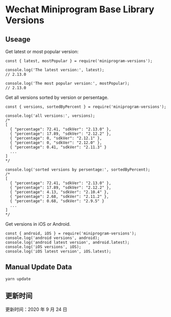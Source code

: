 
# Wechat Miniprogram Base Library Versions

## Useage

Get latest or most popular version:

```;
const { latest, mostPopular } = require('miniprogram-versions');

console.log('The latest version:', latest);
// 2.13.0

console.log('The most popular version:', mostPopular);
// 2.13.0

```

Get all versions sorted by version or persentage.

```
const { versions, sortedByPercent } = require('miniprogram-versions');

console.log('all versions:', versions);
/*
[
  { "percentage": 72.41, "sdkVer": "2.13.0" },
  { "percentage": 17.89, "sdkVer": "2.12.2" },
  { "percentage": 0, "sdkVer": "2.12.1" },
  { "percentage": 0, "sdkVer": "2.12.0" },
  { "percentage": 0.41, "sdkVer": "2.11.3" }
  ...
]
*/

console.log('sorted versions by persentage:', sortedByPercent);
/*
[
  { "percentage": 72.41, "sdkVer": "2.13.0" },
  { "percentage": 17.89, "sdkVer": "2.12.2" },
  { "percentage": 4.13, "sdkVer": "2.10.4" },
  { "percentage": 2.68, "sdkVer": "2.11.2" },
  { "percentage": 0.68, "sdkVer": "2.9.5" }
  ...
]
*/
```

Get versions in iOS or Android.

```
const { android, iOS } = require('miniprogram-versions');
console.log('android versions', android);
console.log('android latest version', android.latest);
console.log('iOS versions', iOS);
console.log('iOS latest version', iOS.latest);
```

## Manual Update Data

```
yarn update
```

## 更新时间

更新时间：2020 年 9 月 24 日
